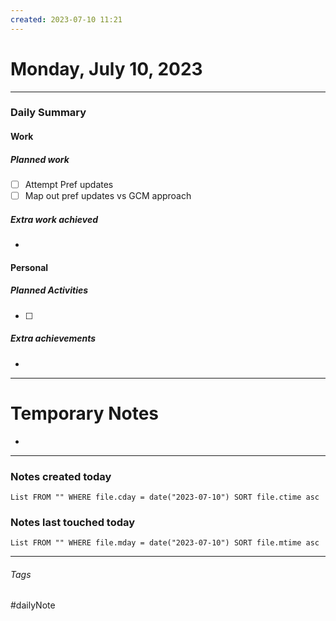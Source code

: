 ```yaml
---
created: 2023-07-10 11:21
---
```


# Monday, July 10, 2023

---

### Daily Summary

#### Work

##### Planned work

- [ ] Attempt Pref updates
- [ ] Map out pref updates vs GCM approach

##### Extra work achieved

-  

#### Personal

##### Planned Activities

- [ ] 

##### Extra achievements

-  

---

# Temporary Notes

- 

---
### Notes created today
```dataview
List FROM "" WHERE file.cday = date("2023-07-10") SORT file.ctime asc
```

### Notes last touched today
```dataview
List FROM "" WHERE file.mday = date("2023-07-10") SORT file.mtime asc
```
---

###### Tags

#dailyNote
